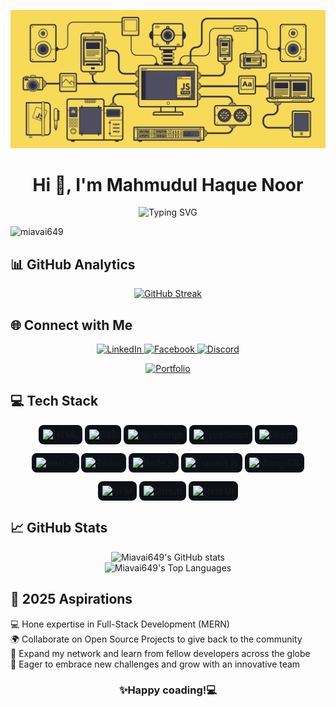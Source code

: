 ![Header](./e36ec678-7984-4cdd-8e4c-a3932772ff8e.gif)

<h1 align="center">Hi 👋, I'm Mahmudul Haque Noor</h1>

<p align="center">
  <img src="https://readme-typing-svg.herokuapp.com?font=Fira+Code&pause=1000&vCenter=true&width=435&lines=I+am+a+MERN+Stack+Developer+%F0%9F%92%BB;I+build+full-stack+applications+with+passion+%F0%9F%9A%80;Let's+craft+something+amazing+together!+%F0%9F%8C%9F" alt="Typing SVG" />
</p>
<p align="left"> <img src="https://komarev.com/ghpvc/?username=miavai649&label=Profile%20views&color=0e75b6&style=flat" alt="miavai649" /> </p>

<h2 align="left">📊 GitHub Analytics</h2>

<p align="center">
<a href="https://git.io/streak-stats"><img src="https://github-readme-streak-stats.herokuapp.com?user=miavai649&theme=aura-dark&date_format=j%20M%5B%20Y%5D" alt="GitHub Streak" /></a>
</p>

<h2 align="left">🌐 Connect with Me</h2>

<p align="center">
  <a href="https://www.linkedin.com/in/noor2001/" target="_blank">
    <img src="https://img.shields.io/badge/LinkedIn-0077B5?style=for-the-badge&logo=linkedin&logoColor=white" alt="LinkedIn"/>
  </a>
  <a href="https://www.facebook.com/mahmudulhaque.noor.1/" target="_blank">
    <img src="https://img.shields.io/badge/Facebook-1877F2?style=for-the-badge&logo=facebook&logoColor=white" alt="Facebook"/>
  </a>
  <a href="https://mail.google.com/mail/u/0/?fs=1&to=abdullahalfahin183@gmail.com&su=Subject&body=Body&tf=cm">
  <a href="https://discord.com/users/miavai649" target="_blank">
    <img src="https://img.shields.io/badge/Discord-5865F2?style=for-the-badge&logo=discord&logoColor=white" alt="Discord"/>
  </a>
</p>

<p align="center">
  <a href="https://noor-porfolio.web.app/" target="_blank">
    <img src="https://img.shields.io/badge/Portfolio-000000?style=for-the-badge&logo=vercel&logoColor=white" alt="Portfolio"/>
  </a>
</p>

<h2 align="left">💻 Tech Stack</h2>

<p align="center">
  <img src="https://user-images.githubusercontent.com/25181517/183345320-379efd29-b91b-4b00-963f-3fe1614ea9ff.png" width="50" height="50" alt="HTML" style="border-radius: 8px; background-color: #0D1117; padding: 7px;" />
  <img src="https://user-images.githubusercontent.com/25181517/183346104-4889cb1d-ff99-4066-90a5-f53b7cf6c5c8.png" width="50" height="50" alt="CSS" style="border-radius: 8px; background-color: #0D1117; padding: 7px;" />
  <img src="https://user-images.githubusercontent.com/25181517/202896760-337261ed-ee92-4979-84c4-d4b829c7355d.png" width="50" height="50" alt="JavaScript" style="border-radius: 8px; background-color: #0D1117; padding: 7px;" />
  <img src="https://user-images.githubusercontent.com/25181517/187796954-5ed2f4b4-0343-45e4-b8a9-9a2d754c29b4.png" width="50" height="50" alt="TypeScript" style="border-radius: 8px; background-color: #0D1117; padding: 7px;" />
  <img src="https://user-images.githubusercontent.com/25181517/117447155-6a868a00-af3d-11eb-9cfe-245df15c9f3f.png" width="50" height="50" alt="React" style="border-radius: 8px; background-color: #0D1117; padding: 7px;" />
</p>

<p align="center">
  <img src="https://user-images.githubusercontent.com/25181517/183891245-1f1f1d68-67f1-4b1b-8814-1c50c8f49cba.png" width="50" height="50" alt="Next.js" style="border-radius: 8px; background-color: #0D1117; padding: 7px;" />
  <img src="https://user-images.githubusercontent.com/25181517/187896150-cc1dcb12-d490-445c-8e4d-1275cd2388d6.png" width="50" height="50" alt="Redux" style="border-radius: 8px; background-color: #0D1117; padding: 7px;" />
  <img src="https://user-images.githubusercontent.com/25181517/187893947-36d6f47b-3d61-4e68-9e50-48b84b0e858b.png" width="50" height="50" alt="Node.js" style="border-radius: 8px; background-color: #0D1117; padding: 7px;" />
  <img src="https://user-images.githubusercontent.com/25181517/187897015-94a058a6-b86e-4e42-a37f-bf92061753e5.png" width="50" height="50" alt="Express.js" style="border-radius: 8px; background-color: #0D1117; padding: 7px;" />
  <img src="https://user-images.githubusercontent.com/25181517/183859966-a3462d8d-1bc7-4880-b353-e2cbed900ed6.png" width="50" height="50" alt="MongoDB" style="border-radius: 8px; background-color: #0D1117; padding: 7px;" />
</p>

<p align="center">
  <img src="https://user-images.githubusercontent.com/25181517/187894060-083b0a9b-90b5-4c52-b3f6-0b8e9bc8f586.png" width="50" height="50" alt="NPM" style="border-radius: 8px; background-color: #0D1117; padding: 7px;" />
  <img src="https://user-images.githubusercontent.com/25181517/121401671-49102800-c959-11eb-9f6f-74d49a5e1774.png" width="50" height="50" alt="GitHub" style="border-radius: 8px; background-color: #0D1117; padding: 7px;" />
  <img src="https://avatars.githubusercontent.com/u/19872184?s=200&v=4" width="50" height="50" alt="Next UI" style="border-radius: 8px; background-color: #0D1117; padding: 7px;" />
</p>

<!-- <h2 align="left">🚀 Current Overview</h2>

<div align="left">
<img align="right" style="border-radius: 8px; alt="coding" width="350" src="https://media2.giphy.com/media/qgQUggAC3Pfv687qPC/giphy.gif"/>
</div>

### 🔭 I'm working on **Personal Projects**

### 🌱 I'm exploring **Advanced Web Technologies**

### 👯 I'm looking to collaborate on **Open Source Projects**

### 🤔 I'm trying to **Help People Learn Web Development**

### ⚡ Fun fact: **Ambivert | Gamer | Biryani Lover**

<br> -->

<h2 align="left">📈 GitHub Stats</h2>

<div align="center">
  <img src="https://github-readme-stats.vercel.app/api?username=miavai649&show_icons=true&theme=onedark&bg_color=1a1a2e&title_color=f7d794&text_color=f7f1e3&icon_color=ff6b81&hide_border=false" alt="Miavai649's GitHub stats" />

  <br>

  <img src="https://github-readme-stats.vercel.app/api/top-langs/?username=miavai649&layout=compact&theme=onedark&bg_color=1a1a2e&title_color=f7d794&text_color=f7f1e3&icon_color=ff6b81&hide_border=false" alt="Miavai649's Top Languages" />
</div>

<h2 align="left">🎯 2025 Aspirations</h2>

<p>
  💻 Hone expertise in Full-Stack Development (MERN)<br>
  🌍 Collaborate on Open Source Projects to give back to the community<br>
  🤝 Expand my network and learn from fellow developers across the globe<br>
  🚀 Eager to embrace new challenges and grow with an innovative team<br>
</p>

<div align="center">

### ✨Happy coading!💻

</div>
